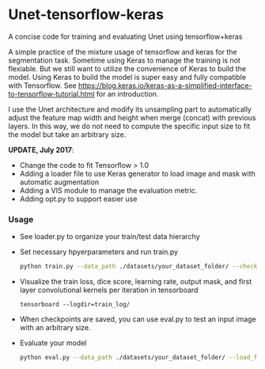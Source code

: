# Unet-tensorflow-keras
A concise code for training and evaluating Unet using tensorflow+keras 

A simple practice of the mixture usage of tensorflow and keras for the segmentation task. 
Sometime using Keras to manage the training is not flexiable. But we still want to utilize the convenience of Keras to build the model.
Using Keras to build the model is super easy and fully compatible with Tensorflow. See https://blog.keras.io/keras-as-a-simplified-interface-to-tensorflow-tutorial.html for an introduction. 

I use the Unet architecture and modify its unsampling part to automatically adjust the feature map width and height when merge (concat) with previous layers. In this way, we do not need to compute the specific input size to fit the model but take an arbitrary size. 

**UPDATE, July 2017**: 
  - Change the code to fit Tensorflow > 1.0 
  - Adding a loader file to use Keras generator to load image and mask with automatic augmentation
  - Adding a VIS module to manage the evaluation metric.
  - Adding opt.py to support easier use

### Usage
- See loader.py to organize your train/test data hierarchy 
- Set necessary hpyerparameters and run train.py 

  ```bash
  python train.py --data_path ./datasets/your_dataset_folder/ --checkpoint_path ./checkpoints/unet_example/
  ``` 
- Visualize the train loss, dice score, learning rate, output mask, and first layer convolutional kernels per iteration in tensorboard

  ```
  tensorboard --logdir=train_log/
  ``` 
- When checkpoints are saved, you can use eval.py to test an input image with an arbitrary size.

- Evaluate your model
  ```bash
  python eval.py --data_path ./datasets/your_dataset_folder/ --load_from_checkpoint ./checkpoints/unet_example/model-0 --batch_size 1
  ```